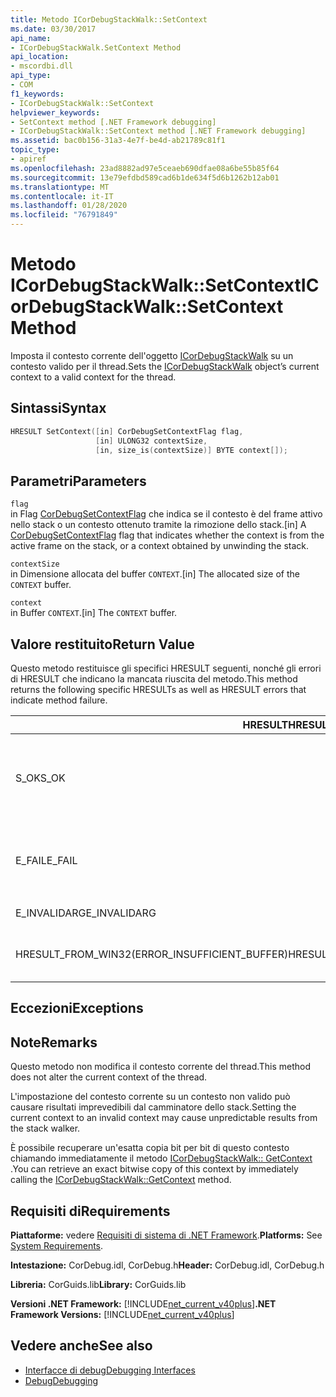 ```yaml
---
title: Metodo ICorDebugStackWalk::SetContext
ms.date: 03/30/2017
api_name:
- ICorDebugStackWalk.SetContext Method
api_location:
- mscordbi.dll
api_type:
- COM
f1_keywords:
- ICorDebugStackWalk::SetContext
helpviewer_keywords:
- SetContext method [.NET Framework debugging]
- ICorDebugStackWalk::SetContext method [.NET Framework debugging]
ms.assetid: bac0b156-31a3-4e7f-be4d-ab21789c81f1
topic_type:
- apiref
ms.openlocfilehash: 23ad8882ad97e5ceaeb690dfae08a6be55b85f64
ms.sourcegitcommit: 13e79efdbd589cad6b1de634f5d6b1262b12ab01
ms.translationtype: MT
ms.contentlocale: it-IT
ms.lasthandoff: 01/28/2020
ms.locfileid: "76791849"
---
```

# <a name="icordebugstackwalksetcontext-method"></a><span data-ttu-id="f1448-102">Metodo ICorDebugStackWalk::SetContext</span><span class="sxs-lookup"><span data-stu-id="f1448-102">ICorDebugStackWalk::SetContext Method</span></span>
<span data-ttu-id="f1448-103">Imposta il contesto corrente dell'oggetto [ICorDebugStackWalk](icordebugstackwalk-interface.md) su un contesto valido per il thread.</span><span class="sxs-lookup"><span data-stu-id="f1448-103">Sets the [ICorDebugStackWalk](icordebugstackwalk-interface.md) object’s current context to a valid context for the thread.</span></span>  
  
## <a name="syntax"></a><span data-ttu-id="f1448-104">Sintassi</span><span class="sxs-lookup"><span data-stu-id="f1448-104">Syntax</span></span>  
  
```cpp  
HRESULT SetContext([in] CorDebugSetContextFlag flag,  
                   [in] ULONG32 contextSize,  
                   [in, size_is(contextSize)] BYTE context[]);  
```  
  
## <a name="parameters"></a><span data-ttu-id="f1448-105">Parametri</span><span class="sxs-lookup"><span data-stu-id="f1448-105">Parameters</span></span>  
 `flag`  
 <span data-ttu-id="f1448-106">in Flag [CorDebugSetContextFlag](cordebugsetcontextflag-enumeration.md) che indica se il contesto è del frame attivo nello stack o un contesto ottenuto tramite la rimozione dello stack.</span><span class="sxs-lookup"><span data-stu-id="f1448-106">[in] A [CorDebugSetContextFlag](cordebugsetcontextflag-enumeration.md) flag that indicates whether the context is from the active frame on the stack, or a context obtained by unwinding the stack.</span></span>  
  
 `contextSize`  
 <span data-ttu-id="f1448-107">in Dimensione allocata del buffer `CONTEXT`.</span><span class="sxs-lookup"><span data-stu-id="f1448-107">[in] The allocated size of the `CONTEXT` buffer.</span></span>  
  
 `context`  
 <span data-ttu-id="f1448-108">in Buffer `CONTEXT`.</span><span class="sxs-lookup"><span data-stu-id="f1448-108">[in] The `CONTEXT` buffer.</span></span>  
  
## <a name="return-value"></a><span data-ttu-id="f1448-109">Valore restituito</span><span class="sxs-lookup"><span data-stu-id="f1448-109">Return Value</span></span>  
 <span data-ttu-id="f1448-110">Questo metodo restituisce gli specifici HRESULT seguenti, nonché gli errori di HRESULT che indicano la mancata riuscita del metodo.</span><span class="sxs-lookup"><span data-stu-id="f1448-110">This method returns the following specific HRESULTs as well as HRESULT errors that indicate method failure.</span></span>  
  
|<span data-ttu-id="f1448-111">HRESULT</span><span class="sxs-lookup"><span data-stu-id="f1448-111">HRESULT</span></span>|<span data-ttu-id="f1448-112">Descrizione</span><span class="sxs-lookup"><span data-stu-id="f1448-112">Description</span></span>|  
|-------------|-----------------|  
|<span data-ttu-id="f1448-113">S_OK</span><span class="sxs-lookup"><span data-stu-id="f1448-113">S_OK</span></span>|<span data-ttu-id="f1448-114">Il contesto dell'oggetto `ICorDebugStackWalk` è stato impostato correttamente.</span><span class="sxs-lookup"><span data-stu-id="f1448-114">The `ICorDebugStackWalk` object's context was successfully set.</span></span>|  
|<span data-ttu-id="f1448-115">E_FAIL</span><span class="sxs-lookup"><span data-stu-id="f1448-115">E_FAIL</span></span>|<span data-ttu-id="f1448-116">Il contesto dell'oggetto `ICorDebugStackWalk` non è stato impostato.</span><span class="sxs-lookup"><span data-stu-id="f1448-116">The `ICorDebugStackWalk` object's context was not set.</span></span>|  
|<span data-ttu-id="f1448-117">E_INVALIDARG</span><span class="sxs-lookup"><span data-stu-id="f1448-117">E_INVALIDARG</span></span>|<span data-ttu-id="f1448-118">Il contesto è null.</span><span class="sxs-lookup"><span data-stu-id="f1448-118">The context is null.</span></span>|  
|<span data-ttu-id="f1448-119">HRESULT_FROM_WIN32(ERROR_INSUFFICIENT_BUFFER)</span><span class="sxs-lookup"><span data-stu-id="f1448-119">HRESULT_FROM_WIN32(ERROR_INSUFFICIENT_BUFFER)</span></span>|<span data-ttu-id="f1448-120">Il buffer del contesto è troppo piccolo.</span><span class="sxs-lookup"><span data-stu-id="f1448-120">The context buffer is too small.</span></span>|  
  
## <a name="exceptions"></a><span data-ttu-id="f1448-121">Eccezioni</span><span class="sxs-lookup"><span data-stu-id="f1448-121">Exceptions</span></span>  
  
## <a name="remarks"></a><span data-ttu-id="f1448-122">Note</span><span class="sxs-lookup"><span data-stu-id="f1448-122">Remarks</span></span>  
 <span data-ttu-id="f1448-123">Questo metodo non modifica il contesto corrente del thread.</span><span class="sxs-lookup"><span data-stu-id="f1448-123">This method does not alter the current context of the thread.</span></span>  
  
 <span data-ttu-id="f1448-124">L'impostazione del contesto corrente su un contesto non valido può causare risultati imprevedibili dal camminatore dello stack.</span><span class="sxs-lookup"><span data-stu-id="f1448-124">Setting the current context to an invalid context may cause unpredictable results from the stack walker.</span></span>  
  
 <span data-ttu-id="f1448-125">È possibile recuperare un'esatta copia bit per bit di questo contesto chiamando immediatamente il metodo [ICorDebugStackWalk:: GetContext](icordebugstackwalk-getcontext-method.md) .</span><span class="sxs-lookup"><span data-stu-id="f1448-125">You can retrieve an exact bitwise copy of this context by immediately calling the [ICorDebugStackWalk::GetContext](icordebugstackwalk-getcontext-method.md) method.</span></span>  
  
## <a name="requirements"></a><span data-ttu-id="f1448-126">Requisiti di</span><span class="sxs-lookup"><span data-stu-id="f1448-126">Requirements</span></span>  
 <span data-ttu-id="f1448-127">**Piattaforme:** vedere [Requisiti di sistema di .NET Framework](../../../../docs/framework/get-started/system-requirements.md).</span><span class="sxs-lookup"><span data-stu-id="f1448-127">**Platforms:** See [System Requirements](../../../../docs/framework/get-started/system-requirements.md).</span></span>  
  
 <span data-ttu-id="f1448-128">**Intestazione:** CorDebug.idl, CorDebug.h</span><span class="sxs-lookup"><span data-stu-id="f1448-128">**Header:** CorDebug.idl, CorDebug.h</span></span>  
  
 <span data-ttu-id="f1448-129">**Libreria:** CorGuids.lib</span><span class="sxs-lookup"><span data-stu-id="f1448-129">**Library:** CorGuids.lib</span></span>  
  
 <span data-ttu-id="f1448-130">**Versioni .NET Framework:** [!INCLUDE[net_current_v40plus](../../../../includes/net-current-v40plus-md.md)]</span><span class="sxs-lookup"><span data-stu-id="f1448-130">**.NET Framework Versions:** [!INCLUDE[net_current_v40plus](../../../../includes/net-current-v40plus-md.md)]</span></span>  
  
## <a name="see-also"></a><span data-ttu-id="f1448-131">Vedere anche</span><span class="sxs-lookup"><span data-stu-id="f1448-131">See also</span></span>

- [<span data-ttu-id="f1448-132">Interfacce di debug</span><span class="sxs-lookup"><span data-stu-id="f1448-132">Debugging Interfaces</span></span>](debugging-interfaces.md)
- [<span data-ttu-id="f1448-133">Debug</span><span class="sxs-lookup"><span data-stu-id="f1448-133">Debugging</span></span>](index.md)
